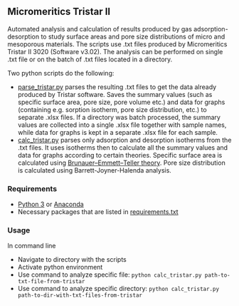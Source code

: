 ## Micromeritics Tristar II

Automated analysis and calculation of results produced by gas adsorption-desorption to study surface areas and pore size distributions of micro and mesoporous materials. The scripts use .txt files produced by Micromeritics Tristar II 3020 (Software v3.02). The analysis can be performed on single .txt file or on the batch of .txt files located in a directory.

Two python scripts do the following:
- [parse_tristar.py](./parse_tristar.py) parses the resulting .txt files to get the data already produced by Tristar software. Saves the summary values (such as specific surface area, pore size, pore volume etc.) and data for graphs (containing e.g. sorption isotherm, pore size distribution, etc.) to separate .xlsx files. If a directory was batch processed, the summary values are collected into a single .xlsx file together with sample names, while data for graphs is kept in a separate .xlsx file for each sample.
- [calc_tristar.py](./calc_tristar.py) parses only adsorption and desorption isotherms from the .txt files. It uses isotherms then to calculate all the summary values and data for graphs according to certain theories. Specific surface area is calculated using [Brunauer–Emmett–Teller theory](https://en.wikipedia.org/wiki/BET_theory). Pore size distribution is calculated using Barrett-Joyner-Halenda analysis.

### Requirements

- [Python 3](https://www.python.org/) or [Anaconda](https://www.anaconda.com/)
- Necessary packages that are listed in [requirements.txt](./requirements.txt)

### Usage

In command line

- Navigate to directory with the scripts
- Activate python environment
- Use command to analyze specific file: `python calc_tristar.py path-to-txt-file-from-tristar`
- Use command to analyze specific directory: `python calc_tristar.py path-to-dir-with-txt-files-from-tristar`
